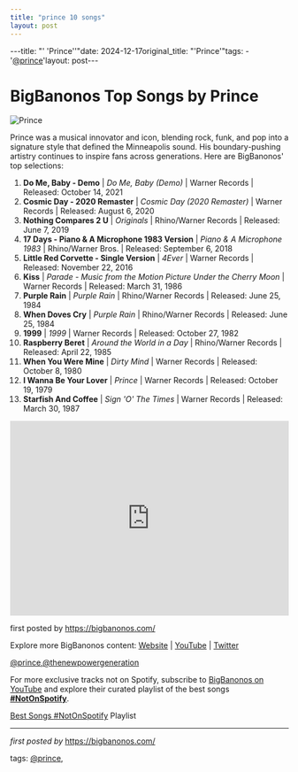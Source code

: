 ```yaml
---
title: "prince 10 songs"
layout: post
---
```

---title: "' 'Prince''"date: 2024-12-17original_title: "'Prince'"tags:  - '[@prince](/tags/prince/)'layout: post---<h1>BigBanonos Top Songs by Prince</h1><img alt="Prince" src="https://www.rollingstone.com/wp-content/uploads/2020/04/die4u.jpg?w=800" /> <p>Prince was a musical innovator and icon, blending rock, funk, and pop into a signature style that defined the Minneapolis sound. His boundary-pushing artistry continues to inspire fans across generations. Here are BigBanonos' top selections:</p> <ol> <li><strong>Do Me, Baby - Demo</strong> | <em>Do Me, Baby (Demo)</em> | Warner Records | Released: October 14, 2021</li> <li><strong>Cosmic Day - 2020 Remaster</strong> | <em>Cosmic Day (2020 Remaster)</em> | Warner Records | Released: August 6, 2020</li> <li><strong>Nothing Compares 2 U</strong> | <em>Originals</em> | Rhino/Warner Records | Released: June 7, 2019</li> <li><strong>17 Days - Piano & A Microphone 1983 Version</strong> | <em>Piano & A Microphone 1983</em> | Rhino/Warner Bros. | Released: September 6, 2018</li> <li><strong>Little Red Corvette - Single Version</strong> | <em>4Ever</em> | Warner Records | Released: November 22, 2016</li> <li><strong>Kiss</strong> | <em>Parade - Music from the Motion Picture Under the Cherry Moon</em> | Warner Records | Released: March 31, 1986</li> <li><strong>Purple Rain</strong> | <em>Purple Rain</em> | Rhino/Warner Records | Released: June 25, 1984</li> <li><strong>When Doves Cry</strong> | <em>Purple Rain</em> | Rhino/Warner Records | Released: June 25, 1984</li> <li><strong>1999</strong> | <em>1999</em> | Warner Records | Released: October 27, 1982</li> <li><strong>Raspberry Beret</strong> | <em>Around the World in a Day</em> | Rhino/Warner Records | Released: April 22, 1985</li> <li><strong>When You Were Mine</strong> | <em>Dirty Mind</em> | Warner Records | Released: October 8, 1980</li> <li><strong>I Wanna Be Your Lover</strong> | <em>Prince</em> | Warner Records | Released: October 19, 1979</li> <li><strong>Starfish And Coffee</strong> | <em>Sign 'O' The Times</em> | Warner Records | Released: March 30, 1987</li></ol> <div> <iframe allow="autoplay; clipboard-write; encrypted-media; fullscreen; picture-in-picture" frameborder="0" height="352" loading="lazy" src="https://open.spotify.com/embed/playlist/40Wb1WDMI1fNQEQGe8vxLW?utm_source=generator" width="100%"></iframe></div> <p>first posted by <a href="https://bigbanonos.com/">https://bigbanonos.com/</a></p> <div> <p>Explore more BigBanonos content: <a href="https://bigbanonos.com/">Website</a> | <a href="https://www.youtube.com/[@BigBanonos](/tags/BigBanonos/)">YouTube</a> | <a href="https://x.com/bigbanonos">Twitter</a></p></div> <!--Tags--><p>[@prince](/tags/prince/),[@thenewpowergeneration](/tags/thenewpowergeneration/)</p><!--Subscribe and Playlist Links--><div>    <p>For more exclusive tracks not on Spotify, subscribe to <a href="https://www.youtube.com/[@BigBanonos](/tags/BigBanonos/)" target="_blank">BigBanonos on YouTube</a> and explore their curated playlist of the best songs <strong>[#NotOnSpotify](/tags/NotOnSpotify/)</strong>.</p>    <p><a href="https://www.youtube.com/playlist?list=PLtuNtuTatqI0kFahUCbtbfenC_ET5O_tr" target="_blank">Best Songs [#NotOnSpotify](/tags/NotOnSpotify/) Playlist<br /></a></p></div><hr /><p><em>first posted by</em> <a href="https://bigbanonos.com/" rel="noopener" target="_new">https://bigbanonos.com/</a></p><p>tags: [@prince](/tags/prince/),</p>
